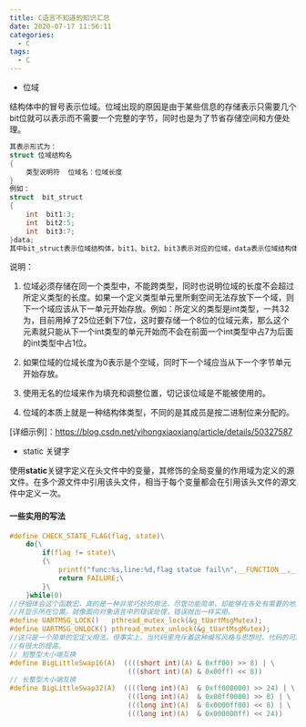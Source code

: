 ```yaml
---
title: C语言不知道的知识汇总
date: 2020-07-17 11:56:11
categories:
  - C
tags:
  - C
---
```


* 位域

结构体中的冒号表示位域。位域出现的原因是由于某些信息的存储表示只需要几个bit位就可以表示而不需要一个完整的字节，同时也是为了节省存储空间和方便处理。

```c
其表示形式为：
struct 位域结构名
{
    类型说明符  位域名：位域长度
}
例如：
struct  bit_struct
{
	int  bit1:3;
    int  bit2:5;
    int  bit3:7;
}data;
其中bit_struct表示位域结构体，bit1、bit2、bit3表示对应的位域，data表示位域结构体定义的变量。整个位域结构体占用2个字节，bit1占3位，bit2占5位，bit1和bit2共用一个字节，bit3占7位，独占一个字节。
```

说明：

1. 位域必须存储在同一个类型中，不能跨类型，同时也说明位域的长度不会超过所定义类型的长度。如果一个定义类型单元里所剩空间无法存放下一个域，则下一个域应该从下一单元开始存放。例如：所定义的类型是int类型，一共32为，目前用掉了25位还剩下7位，这时要存储一个8位的位域元素，那么这个元素就只能从下一个int类型的单元开始而不会在前面一个int类型中占7为后面的int类型中占1位。

2. 如果位域的位域长度为0表示是个空域，同时下一个域应当从下一个字节单元开始存放。

3. 使用无名的位域来作为填充和调整位置，切记该位域是不能被使用的。

4. 位域的本质上就是一种结构体类型，不同的是其成员是按二进制位来分配的。

[详细示例]：<https://blog.csdn.net/yihongxiaoxiang/article/details/50327587>



* static 关键字

使用**static**关键字定义在头文件中的变量，其修饰的全局变量的作用域为定义的源文件。在多个源文件中引用该头文件，相当于每个变量都会在引用该头文件的源文件中定义一次。



#### 一些实用的写法

```c
#define CHECK_STATE_FLAG(flag, state)\
    do{\
        if(flag != state)\
        {\
            printf("func:%s,line:%d,flag statue fail\n",__FUNCTION__,__LINE__);\
            return FAILURE;\
        }\
    }while(0)
//仔细体会这个函数宏，真的是一种非常巧妙的用法，尽管功能简单，却能够在各处有需要的地方调用，
//并显示所在位置。就像面向对象语言中的错误处理，错误抛出一样实用。
#define UARTMSG_LOCK()   pthread_mutex_lock(&g_tUartMsgMutex);
#define UARTMSG_UNLOCK() pthread_mutex_unlock(&g_tUartMsgMutex);
//这只是一个简单的宏定义用法，但事实上，当代码里充斥着这种编写风格与思想时，代码的可阅读性确实
//有很大的提高。
// 短整型大小端互换
#define BigLittleSwap16(A)  ((((short int)(A) & 0xff00) >> 8) | \
                             (((short int)(A) & 0x00ff) << 8))
// 长整型大小端互换
#define BigLittleSwap32(A)  ((((long int)(A)  & 0xff000000) >> 24) | \
                             (((long int)(A)  & 0x00ff0000) >> 8) | \
                             (((long int)(A)  & 0x0000ff00) << 8) | \
                             (((long int)(A)  & 0x000000ff) << 24))


```

